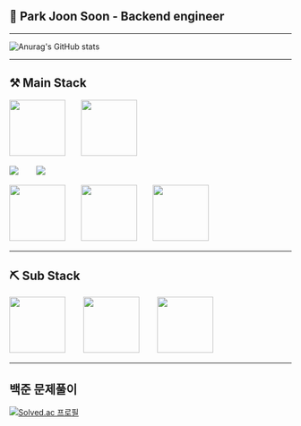 ## 🚀 Park Joon Soon - Backend engineer

***
![Anurag's GitHub stats](https://github-readme-stats.vercel.app/api?username=parkjunsun&show_icons=true&theme=radical)

*** 

## ⚒ Main Stack
<img src="https://user-images.githubusercontent.com/50009692/128605198-d103ec12-25a7-4622-845e-d34d355a5ecd.PNG" height="100">　　<img src="https://user-images.githubusercontent.com/50009692/128605205-88c29c1a-999f-47fb-9bac-7045c22be1c9.PNG" height="100"> 

<img src="https://user-images.githubusercontent.com/50009692/128605215-30126430-b77a-4ce2-bafa-e720b0786dcf.PNG">　　 <img src="https://user-images.githubusercontent.com/50009692/128605212-b53fc4ae-0c88-4c0d-ba2b-9ef4c7204749.PNG">

<img src="https://user-images.githubusercontent.com/50009692/128605566-ec68363d-8483-4a2f-9edd-335008830fd1.PNG" height="100">　　<img src="https://user-images.githubusercontent.com/50009692/128605234-3df74dd0-df63-49bb-9f52-91b404bf617a.PNG" height="100">　　<img src="https://user-images.githubusercontent.com/50009692/128605513-1249e45e-9fdb-4af0-b8c1-c9a2fdac9c98.PNG" height="100">

*** 
## ⛏ Sub Stack
<img src="https://user-images.githubusercontent.com/50009692/128605655-8c991409-7acf-4735-ad90-a2ade2c69f13.PNG" height="100">　　 <img src="https://user-images.githubusercontent.com/50009692/128605661-9f41a7fb-bc0a-4a92-a31b-cf1eafd95dfe.PNG" height="100">　　 <img src="https://user-images.githubusercontent.com/50009692/128605688-ba3db73f-dc3b-4f06-9b14-609098a2cc16.PNG" height="100">


***
## 백준 문제풀이
[![Solved.ac
프로필](http://mazassumnida.wtf/api/v2/generate_badge?boj=qkrwnstns52)](https://solved.ac/qkrwnstns52)

